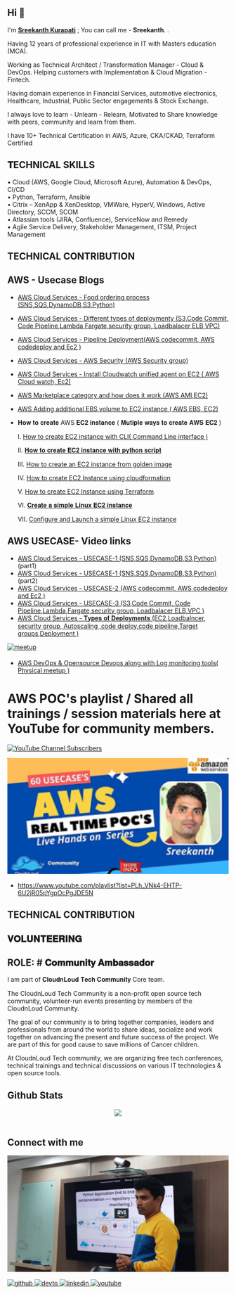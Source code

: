 <!--
**Sreekanthkurapati/sree1786** is a ✨ _special_ ✨ repository because its `README.md` (this file) appears on your GitHub profile.

Here are some ideas to get you started:

- 🔭 I’m currently working on ...
- 🌱 I’m currently learning ...
- 👯 I’m looking to collaborate on ...
- 🤔 I’m looking for help with ...
- 💬 Ask me about ...
- 📫 How to reach me: ...
- 😄 Pronouns: ...
- ⚡ Fun fact: ...
-->

## Hi 👋


I'm **[Sreekanth Kurapati](https://www.linkedin.com/in/sreestack/)** ; You can call me - **Sreekanth**. .

Having 12 years of professional experience in IT with Masters education (MCA). 

Working as Technical Architect / Transformation Manager - Cloud & DevOps. Helping customers with Implementation & Cloud Migration - Fintech. 


Having domain experience in Financial Services, automotive electronics, Healthcare,  Industrial, Public Sector engagements & Stock Exchange.

I always love to learn - Unlearn - Relearn, Motivated to Share knowledge with peers, community and learn from them.

I have 10+ Technical Certification in AWS, Azure,  CKA/CKAD, Terraform Certified

## 𝐓ECHNICAL SKILLS

•	Cloud (AWS, Google Cloud, Microsoft Azure), Automation & DevOps, CI/CD <br />
•	Python, Terraform, Ansible <br />
•	Citrix – XenApp & XenDesktop, VMWare, HyperV, Windows, Active Directory, SCCM, SCOM <br />
•	Atlassian tools (JIRA, Confluence), ServiceNow and Remedy <br />
•      Agile Service Delivery, Stakeholder Management, ITSM, Project Management <br />


## TECHNICAL CONTRIBUTION

## AWS - Usecase Blogs 

- [AWS Cloud Services - Food ordering process (SNS,SQS,DynamoDB,S3,Python)](https://medium.com/cloudnloud/usecase-1-sns-sqs-dynamodb-s3-python-db479ba6aecc)
- [AWS Cloud Services - Different types of deploymenty (S3,Code Commit, Code Pipeline,Lambda,Fargate,security group, Loadbalacer ELB,VPC)](https://medium.com/cloudnloud/usecase-7-deployment-types-hot-deployment-rolling-deployment-blue-green-deployment-31d697b296a2)
- [AWS Cloud Services - Pipeline Deployment(AWS codecommit, AWS codedeploy and Ec2 ) ](https://medium.com/cloudnloud/usecase-6-integration-aws-codecommit-aws-codedeploy-and-ec2-53c0bfd8f553)
  
- [AWS Cloud Services - AWS Security (AWS Security group)](https://medium.com/cloudnloud/security-group-maintain-in-aws-using-of-python-2fb16ee5903f)
- [AWS Cloud Services - Install Cloudwatch unified agent on EC2 ( AWS Cloud watch, Ec2)](https://medium.com/cloudnloud/install-cloudwatch-unified-agent-on-ec2-instance-and-gather-the-logs-a9094c1ff57a)

- [AWS Marketplace category and how does it work (AWS AMI,EC2)](https://medium.com/cloudnloud/what-is-aws-marketplace-category-and-how-does-it-work-7e3c0ff8b22)
- [AWS Adding additional EBS volume to EC2 instance ( AWS EBS, EC2) ](https://medium.com/cloudnloud/adding-additional-ebs-volume-to-ec2-instance-a394d7d80a3a)
- 𝐇𝐨𝐰 𝐭𝐨 𝐜𝐫𝐞𝐚𝐭𝐞 AWS 𝐄𝐂𝟐 𝐢𝐧𝐬𝐭𝐚𝐧𝐜𝐞 ( 𝐌𝐮𝐭𝐢𝐩𝐥𝐞 𝐰𝐚𝐲𝐬 𝐭𝐨 𝐜𝐫𝐞𝐚𝐭𝐞 𝐀𝐖𝐒 𝐄𝐂𝟐 )
  
  	I.  [How to create EC2 instance with CLI( Command Line interface )](https://medium.com/cloudnloud/how-to-create-ec2-instance-with-cli-command-line-interface-bd8c2a7f716d)
  
  	II.  [𝐇𝐨𝐰 𝐭𝐨 𝐜𝐫𝐞𝐚𝐭𝐞 𝐄𝐂𝟐 𝐢𝐧𝐬𝐭𝐚𝐧𝐜𝐞 𝐰𝐢𝐭𝐡 𝐩𝐲𝐭𝐡𝐨𝐧 𝐬𝐜𝐫𝐢𝐩𝐭](https://medium.com/cloudnloud/-dffc39124da2)
  
  	III. [How to create an EC2 instance from golden image](https://medium.com/cloudnloud/how-to-create-an-ec2-instance-from-golden-image-d372da1e242a)

   	IV.  [How to create EC2 Instance using cloudformation](https://medium.com/cloudnloud/how-to-create-ec2-instance-using-cloudformation-1463a792878c)

  	V.  [How to create EC2 Instance using Terraform ](https://medium.com/cloudnloud/how-to-create-ec2-instance-using-terraform-77a19b8edea7)

  	VI.  [𝐂𝐫𝐞𝐚𝐭𝐞 𝐚 𝐬𝐢𝐦𝐩𝐥𝐞 𝐋𝐢𝐧𝐮𝐱 𝐄𝐂𝟐 𝐢𝐧𝐬𝐭𝐚𝐧𝐜𝐞](https://medium.com/cloudnloud/-67754b4e6592)

  	VII.  [Configure and Launch a simple Linux EC2 instance](https://medium.com/@sreekanthkurapati/configure-and-launch-a-simple-linux-ec2-instance-2d6bb74c6c61)


## AWS USECASE- Video links

- [AWS Cloud Services - USECASE-1  (SNS,SQS,DynamoDB,S3,Python)](https://youtu.be/odKhlh8TkTE) (part1)
- [AWS Cloud Services - USECASE-1  (SNS,SQS,DynamoDB,S3,Python)](https://youtu.be/1Myp7UxxhI4) (part2)
- [AWS Cloud Services - USECASE-2 (AWS codecommit, AWS codedeploy and Ec2 )](https://youtu.be/86Y8rp6xjtA )
- [AWS Cloud Services - USECASE-3 (S3,Code Commit, Code Pipeline,Lambda,Fargate,security group, Loadbalacer ELB,VPC )](https://youtu.be/Zrw-8NETiW8)
- [AWS Cloud Services - 𝐓𝐲𝐩𝐞𝐬 𝐨𝐟 𝐃𝐞𝐩𝐥𝐨𝐲𝐦𝐞𝐧𝐭𝐬 (EC2,Loadbalncer, security group, Autoscaling ,code deploy,code pipeline,Target groups,Deployment )](https://youtu.be/Zrw-8NETiW8) 

<a href="https://www.linkedin.com/posts/sreestack_elasticsearch-cloudnloud-meetup-activity-7068115482171625472-fn8_?utm_source=share&utm_medium=member_desktop" target="_blank">
<img src=https://img.shields.io/static/v1?style=for-the-badge&message=Meetup&color=ED1C40&logo=Meetup&logoColor=FFFFFF&label= alt=meetup style="margin-bottom: 5px;" />
</a> 

- [AWS DevOps & Opensource Devops along with Log monitoring tools( Physical meetup )](http://bitly.ws/KdGB) 

# AWS POC's playlist / Shared all trainings / session materials here at YouTube for community members.


[![YouTube Channel Subscribers](https://img.shields.io/youtube/channel/subscribers/UC6CgCP0qos4Cbz6FCxW3_jw?label=Subscribe%20to%20YouTube%20Channel&style=social)](https://www.youtube.com/playlist?list=PLh_VNk4-EHTP-6U2jR05pYgpOcPgJDE5N)

![Watch the video](usecaselist.png)

- https://www.youtube.com/playlist?list=PLh_VNk4-EHTP-6U2jR05pYgpOcPgJDE5N

## TECHNICAL CONTRIBUTION 

## 𝐕𝐎𝐋𝐔𝐍𝐓𝐄𝐄𝐑𝐈𝐍𝐆


## ROLE: # 𝐂𝐨𝐦𝐦𝐮𝐧𝐢𝐭𝐲 𝐀𝐦𝐛𝐚𝐬𝐬𝐚𝐝𝐨𝐫

<P>
I am part of 𝐂𝐥𝐨𝐮𝐝𝐧𝐋𝐨𝐮𝐝 𝐓𝐞𝐜𝐡 𝐂𝐨𝐦𝐦𝐮𝐧𝐢𝐭𝐲 Core team.

The CloudnLoud Tech Community is a non-profit open source tech community, volunteer-run events presenting by members of the CloudnLoud Community.

The goal of our community is to bring together companies, leaders and professionals from around the world to share ideas, socialize and work together on advancing the present and future success of the project. We are part of this for good cause to save millions of Cancer children.

At CloudnLoud Tech community, we are organizing free tech conferences, technical trainings and technical discussions on various IT technologies & open source tools.

</p>


## Github Stats  
<div align="center"><img src="https://github-readme-stats.vercel.app/api?username=sree1786&show_icons=true&count_private=true&hide_border=true" align="center" /></div>  

<br/>



## Connect with me  

![Watch the video](sreekanth.png)

<a href="https://github.com/sree1786" target="_blank">
<img src=https://img.shields.io/badge/github-%2324292e.svg?&style=for-the-badge&logo=github&logoColor=white alt=github style="margin-bottom: 5px;" />
</a>
<a href="https://medium.com/@sreekanthkurapati" target="_blank">
<img src=https://img.shields.io/badge/medium.com-%2308090A.svg?&style=for-the-badge&logo=medium.com&logoColor=white alt=devto style="margin-bottom: 5px;" />
</a>
<a href="https://www.linkedin.com/in/sreestack/" target="_blank">
<img src=https://img.shields.io/badge/linkedin-%231E77B5.svg?&style=for-the-badge&logo=linkedin&logoColor=white alt=linkedin style="margin-bottom: 5px;" />
</a>
<a href="https://www.youtube.com/user/cloudnloud" target="_blank">
<img src=https://img.shields.io/badge/youtube-%23EE4831.svg?&style=for-the-badge&logo=youtube&logoColor=white alt=youtube style="margin-bottom: 5px;" />
</a> 






<!--
 <p align="left"> 
  
  <img src="https://profile-counter.glitch.me/sree1786/count.svg" />
	
</p>

-->

<!--

<p align="center"> 
  Visitor count<br>
  <img src="https://profile-counter.glitch.me/sree1786/count.svg" />
</p>
           
  -->    
  


<!-- hitwebcounter Code START              


<p>
<img src="https://hitwebcounter.com/counter/counter.php?page=7979204&style=0002&nbdigits=9&type=page&initCount=10000"/>   

</p>

    -->    



<!-- 

<p align="left"> <img src="https://komarev.com/ghpvc/?username=sree1786&label=Views&color=blue&style=plastic" alt="sree1786" /> </p>

  --> 
